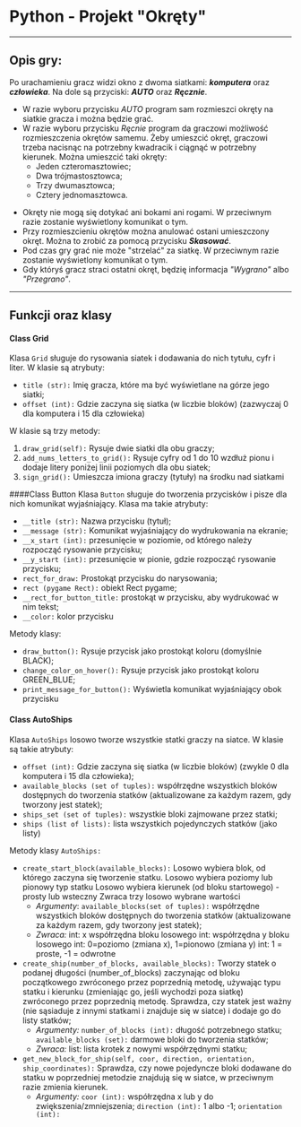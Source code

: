 # Python - Projekt "Okręty"
---
## Opis gry:

Po urachamieniu gracz widzi okno z dwoma siatkami: ___komputera___ oraz ___człowieka___. 
Na dole są przyciski: ___AUTO___ oraz ___Ręcznie___. 
+ W razie wyboru przycisku _AUTO_ program sam rozmieszci okręty na siatkie gracza i można będzie grać.
+ W razie wyboru przycisku _Ręcnie_ program da graczowi możliwość rozmieszczenia okrętów samemu. Żeby umieszcić okręt, graczowi trzeba nacisnąc na potrzebny kwadracik i ciągnąć w potrzebny kierunek. Można umieszcić taki okręty:
    * Jeden czteromasztowiec;
    * Dwa trójmastosztowca;
    * Trzy dwumasztowca;
    * Cztery jednomasztowca. 
* Okręty nie mogą się dotykać ani bokami ani rogami. W przeciwnym razie zostanie wyświetlony komunikat o tym. 
* Przy rozmieszcieniu okrętów można anulować ostani umieszczony okręt. Można to zrobić za pomocą przycisku ___Skasować___.
* Pod czas gry grać nie może "strzelać" za siatkę. W przeciwnym razie zostanie wyświetlony komunikat o tym.
* Gdy któryś gracz straci ostatni okręt, będzię informacja _"Wygrano"_ albo _"Przegrano"_.

---

## Funkcji oraz klasy

#### Class Grid
Klasa `Grid` sługuje do rysowania siatek i dodawania do nich tytułu, cyfr i liter.
W klasie są atrybuty:
* `title (str):` Imię gracza, które ma być wyświetlane na górze jego siatki;
* `offset (int):` Gdzie zaczyna się siatka (w liczbie bloków)
 (zazwyczaj 0 dla komputera i 15 dla człowieka)
 
 W klasie są trzy metody:
1. `draw_grid(self):` Rysuje dwie siatki dla obu graczy;
2. `add_nums_letters_to_grid():` Rysuje cyfry od 1 do 10 wzdłuż pionu i dodaje litery poniżej linii poziomych dla obu siatek;
3. `sign_grid():` Umieszcza imiona graczy (tytuły) na środku nad siatkami

####Class Button
Klasa `Button` sługuje do tworzenia przycisków i pisze dla nich komunikat wyjaśniający.
Klasa ma takie atrybuty:
* `__title (str):` Nazwa przycisku (tytuł);
* `__message (str):` Komunikat wyjaśniający do wydrukowania na ekranie;
* `__x_start (int):` przesunięcie w poziomie, od którego należy rozpocząć rysowanie przycisku;
* `__y_start (int):` przesunięcie w pionie, gdzie rozpocząć rysowanie przycisku;
* `rect_for_draw:` Prostokąt przycisku do narysowania;
* `rect (pygame Rect):` obiekt Rect pygame;
* `__rect_for_button_title:` prostokąt w przycisku, aby wydrukować w nim tekst;
* `__color:` kolor przycisku

Metody klasy:
* `draw_button():` Rysuje przycisk jako prostokąt koloru (domyślnie BLACK);
* `change_color_on_hover():` Rysuje przycisk jako prostokąt koloru GREEN_BLUE;
* `print_message_for_button():` Wyświetla komunikat wyjaśniający obok przycisku

#### Class AutoShips
Klasa `AutoShips` losowo tworze wszystkie statki graczy na siatce.
W klasie są takie atrybuty:
* `offset (int):` Gdzie zaczyna się siatka (w liczbie bloków) (zwykle 0 dla komputera i 15 dla człowieka); 
* `available_blocks (set of tuples):` współrzędne wszystkich bloków dostępnych do tworzenia statków (aktualizowane za każdym razem, gdy tworzony jest statek);
* `ships_set (set of tuples):` wszystkie bloki zajmowane przez statki;
* `ships (list of lists):` lista wszystkich pojedynczych statków (jako listy)

Metody klasy `AutoShips:`
* `create_start_block(available_blocks):`
    Losowo wybiera blok, od którego zaczyna się tworzenie statku.
    Losowo wybiera poziomy lub pionowy typ statku
    Losowo wybiera kierunek (od bloku startowego) - prosty lub wsteczny
    Zwraca trzy losowo wybrane wartości
    * *Argumenty*:
    `available_blocks(set of tuples):` współrzędne wszystkich bloków dostępnych do tworzenia statków (aktualizowane za każdym razem, gdy tworzony jest statek);
    * *Zwraca:*
    int: x współrzędna bloku losowego
    int: współrzędna y bloku losowego
    int: 0=poziomo (zmiana x), 1=pionowo (zmiana y)
    int: 1 = proste, -1 = odwrotne
* `create_ship(number_of_blocks, available_blocks):`
 Tworzy statek o podanej długości (number_of_blocks) zaczynając od bloku początkowego zwróconego przez poprzednią metodę, używając typu statku i kierunku (zmieniając go, jeśli wychodzi poza siatkę) zwróconego przez poprzednią metodę. Sprawdza, czy statek jest ważny (nie sąsiaduje z innymi statkami i znajduje się w siatce) i dodaje go do listy statków;
    * *Argumenty:*
    `number_of_blocks (int):` długość potrzebnego statku;
    `available_blocks (set):` darmowe bloki do tworzenia statków;
    * *Zwraca:*
    list: lista krotek z nowymi współrzędnymi statku;
* `get_new_block_for_ship(self, coor, direction, orientation, ship_coordinates):`
 Sprawdza, czy nowe pojedyncze bloki dodawane do statku w poprzedniej metodzie znajdują się w siatce, w przeciwnym razie zmienia kierunek.
    * *Argumenty:*
    `coor (int):` współrzędna x lub y do zwiększenia/zmniejszenia;
    `direction (int):` 1 albo -1;
    `orientation (int):` 
